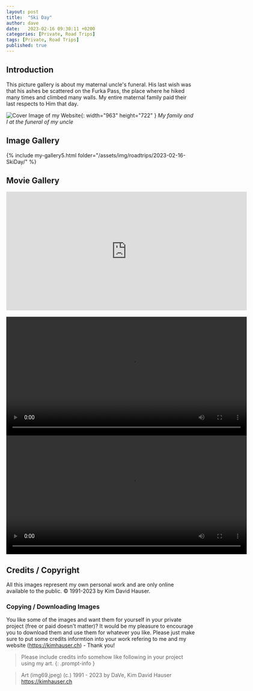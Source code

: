 ```yaml
---
layout: post
title:  "Ski Day"
author: dave
date:   2023-02-16 09:30:11 +0200
categories: [Private, Road Trips]
tags: [Private, Road Trips]
published: true
---
```


## Introduction
This picture gallery is about my maternal uncle's funeral. His last wish was that his ashes be scattered on the Furka Pass, the place where he hiked many times and climbed many walls. My entire maternal family paid their last respects to Him that day.


![Cover Image of my Website](../../assets/img/roadtrips/2023-02-16-SkiDay/20230216_151131.jpg){: width="963" height="722" }
_My family and I at the funeral of my uncle_

## Image Gallery
{% include my-gallery5.html folder="/assets/img/roadtrips/2023-02-16-SkiDay/" %}

## Movie Gallery
<iframe width="640" height="315" src="https://www.youtube.com/embed/NvPWPh7KGuQ" frameborder="0" allowfullscreen></iframe>
<br><br>
<video width="640" height="315" controls>
  <source src="../../assets/img/roadtrips/2023-02-16-SkiDay/_vidz/20230216_102121_540.mp4" type="video/mp4">
  Your browser does not support the video tag.
</video>
<video width="640" height="315" controls>
  <source src="../../assets/img/roadtrips/2023-02-16-SkiDay/_vidz/20230216_102840.mp4" type="video/mp4">
  Your browser does not support the video tag.
</video>

## Credits / Copyright
All this images represent my own personal work and are only online available to the public. &copy; 1991-2023 by Kim David Hauser.

### Copying / Downloading Images
You like some of the images and want them for yourself in your private project (free or paid doesn't matter)? It would be my pleasure to encourage you to download them and use them for whatever you like. Please just make sure to put some credits informtion into your work refering to me and my website (<https://kimhauser.ch>) - Thank you!

> Please include credits info somehow like following in your project using my art.
{: .prompt-info }


> Art (img69.jpeg) (c.) 1991 - 2023 by DaVe, Kim David Hauser <https://kimhauser.ch>